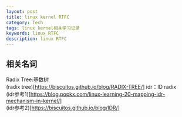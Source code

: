 ```yaml
---
layout: post
title: linux kernel RTFC
category: Tech
tags: linux kernel相关学习记录
keywords: linux RTFC
description: linux RTFC
---
```


## 相关名词
Radix Tree:基数树  
(radix tree)[https://biscuitos.github.io/blog/RADIX-TREE/]
idr：ID radix  
(idr参考1)[https://blog.popkx.com/linux-learning-20-mapping-idr-mechanism-in-kernel/]  
(idr参考2)[https://biscuitos.github.io/blog/IDR/]  
